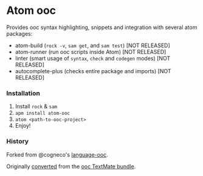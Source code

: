 # Atom ooc
Provides ooc syntax highlighting, snippets and integration with several atom packages:
* atom-build (`rock -v`, `sam get`, and `sam test`) [NOT RELEASED]
* atom-runner (run ooc scripts inside Atom) [NOT RELEASED]
* linter (smart usage of `syntax`, `check` and `codegen` modes) [NOT RELEASED]
* autocomplete-plus (checks entire package and imports) [NOT RELEASED]

### Installation
1. Install `rock` & `sam`
2. `apm install atom-ooc`
3. `atom <path-to-ooc-project>`
4. Enjoy!

### History

Forked from @cogneco's [language-ooc](https://github.com/cogneco/language-ooc).

Originally [converted](https://atom.io/docs/latest/converting-a-text-mate-bundle) from the [ooc TextMate bundle](https://github.com/nilium/ooc.tmbundle).
